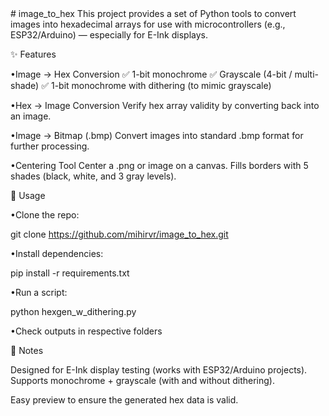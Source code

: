 <meta name="google-site-verification" content="0tBfaHkhkYpJxBVEgsku7RFdMl9nqP8mjtDl5C-oBRM" />
# image_to_hex
This project provides a set of Python tools to convert images into hexadecimal arrays for use with microcontrollers (e.g., ESP32/Arduino) — especially for E-Ink displays.

✨ Features

•Image → Hex Conversion
✅ 1-bit monochrome
✅ Grayscale (4-bit / multi-shade)
✅ 1-bit monochrome with dithering (to mimic grayscale)

•Hex → Image Conversion
Verify hex array validity by converting back into an image.

•Image → Bitmap (.bmp)
Convert images into standard .bmp format for further processing.

•Centering Tool
Center a .png or image on a canvas.
Fills borders with 5 shades (black, white, and 3 gray levels).

🚀 Usage

•Clone the repo:

git clone https://github.com/mihirvr/image_to_hex.git

•Install dependencies:

pip install -r requirements.txt

•Run a script:

python hexgen_w_dithering.py

•Check outputs in respective folders


📌 Notes

Designed for E-Ink display testing (works with ESP32/Arduino projects).
Supports monochrome + grayscale (with and without dithering).

Easy preview to ensure the generated hex data is valid.

